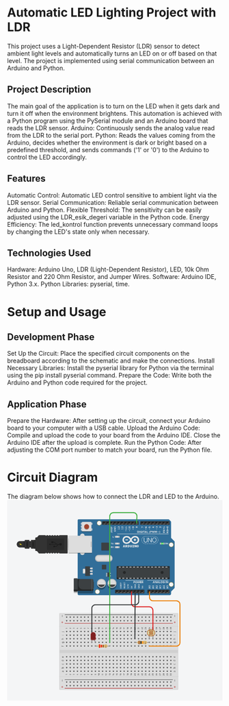 # Automatic LED Lighting Project with LDR
This project uses a Light-Dependent Resistor (LDR) sensor to detect ambient light levels and automatically turns an LED on or off based on that level. The project is implemented using serial communication between an Arduino and Python.
## Project Description
The main goal of the application is to turn on the LED when it gets dark and turn it off when the environment brightens. This automation is achieved with a Python program using the PySerial module and an Arduino board that reads the LDR sensor.
Arduino: Continuously sends the analog value read from the LDR to the serial port.
Python: Reads the values coming from the Arduino, decides whether the environment is dark or bright based on a predefined threshold, and sends commands ('1' or '0') to the Arduino to control the LED accordingly.
## Features
Automatic Control: Automatic LED control sensitive to ambient light via the LDR sensor.
Serial Communication: Reliable serial communication between Arduino and Python.
Flexible Threshold: The sensitivity can be easily adjusted using the LDR_esik_degeri variable in the Python code.
Energy Efficiency: The led_kontrol function prevents unnecessary command loops by changing the LED's state only when necessary.

## Technologies Used
Hardware: Arduino Uno, LDR (Light-Dependent Resistor), LED, 10k Ohm Resistor and 220 Ohm Resistor, and Jumper Wires.
Software: Arduino IDE, Python 3.x.
Python Libraries: pyserial, time.

# Setup and Usage
## Development Phase
Set Up the Circuit: Place the specified circuit components on the breadboard according to the schematic and make the connections.
Install Necessary Libraries: Install the pyserial library for Python via the terminal using the pip install pyserial command.
Prepare the Code: Write both the Arduino and Python code required for the project.

## Application Phase
Prepare the Hardware: After setting up the circuit, connect your Arduino board to your computer with a USB cable.
Upload the Arduino Code: Compile and upload the code to your board from the Arduino IDE. Close the Arduino IDE after the upload is complete.
Run the Python Code: After adjusting the COM port number to match your board, run the Python file.
# Circuit Diagram
The diagram below shows how to connect the LDR and LED to the Arduino.
![LDR Devre Şeması](images/ldr_devresemasi.png)
